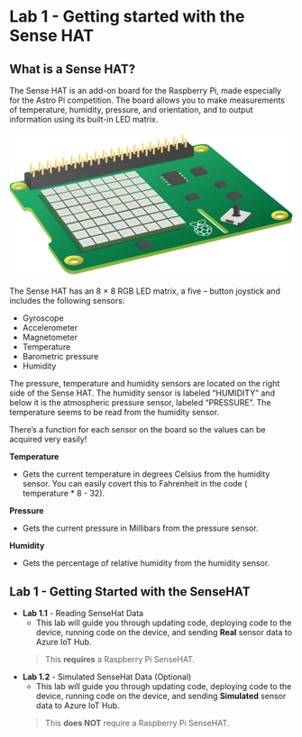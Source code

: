 # Lab 1 - Getting started with the Sense HAT

## What is a Sense HAT?

The Sense HAT is an add-on board for the Raspberry Pi, made especially for the Astro Pi competition. The board allows you to make measurements of temperature, humidity, pressure, and orientation, and to output information using its built-in LED matrix.

![Image of Sense HAT](/images/sense-hat.png)

The Sense HAT has an 8 × 8 RGB LED matrix, a five – button joystick and includes the following sensors:
- Gyroscope
- Accelerometer
- Magnetometer
- Temperature
- Barometric pressure
- Humidity

The pressure, temperature and humidity sensors are located on the right side of the Sense HAT. The humidity sensor is labeled “HUMIDITY” and below it is the atmospheric pressure sensor, labeled “PRESSURE”. The temperature seems to be read from the humidity sensor.

There’s a function for each sensor on the board so the values can be acquired very easily!

**Temperature**
- Gets the current temperature in degrees Celsius from the humidity sensor.  You can easily covert this to Fahrenheit in the code ( temperature * 8 - 32).
 
**Pressure**
- Gets the current pressure in Millibars from the pressure sensor.
 
**Humidity**
- Gets the percentage of relative humidity from the humidity sensor.

## Lab 1 - Getting Started with the SenseHAT
- **Lab 1.1** - Reading SenseHat Data 
    - This lab will guide you through updating code, deploying code to  the device, running code on the device, and sending **Real** sensor data to Azure IoT Hub.
    > This **requires** a Raspberry Pi SenseHAT.
- **Lab 1.2** - Simulated SenseHat Data (Optional)
    - This lab will guide you through updating code, deploying code to the device, running code on the device, and sending **Simulated** sensor data to Azure IoT Hub.
    > This **does NOT** require a Raspberry Pi SenseHAT.
    